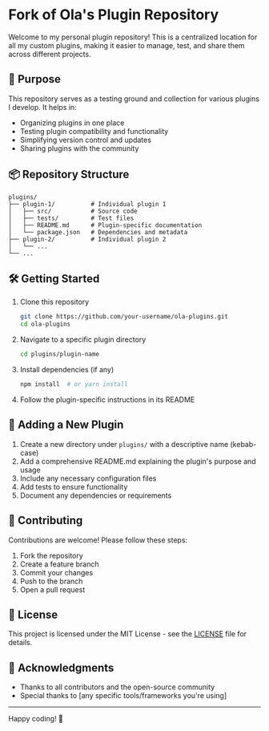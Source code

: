 # Fork of Ola's Plugin Repository

Welcome to my personal plugin repository! This is a centralized location for all my custom plugins, making it easier to manage, test, and share them across different projects.

## 🚀 Purpose

This repository serves as a testing ground and collection for various plugins I develop. It helps in:
- Organizing plugins in one place
- Testing plugin compatibility and functionality
- Simplifying version control and updates
- Sharing plugins with the community

## 📦 Repository Structure

```
plugins/
├── plugin-1/          # Individual plugin 1
│   ├── src/           # Source code
│   ├── tests/         # Test files
│   ├── README.md      # Plugin-specific documentation
│   └── package.json   # Dependencies and metadata
├── plugin-2/          # Individual plugin 2
│   └── ...
└── ...
```

## 🛠️ Getting Started

1. Clone this repository
   ```bash
   git clone https://github.com/your-username/ola-plugins.git
   cd ola-plugins
   ```

2. Navigate to a specific plugin directory
   ```bash
   cd plugins/plugin-name
   ```

3. Install dependencies (if any)
   ```bash
   npm install  # or yarn install
   ```

4. Follow the plugin-specific instructions in its README

## 📝 Adding a New Plugin

1. Create a new directory under `plugins/` with a descriptive name (kebab-case)
2. Add a comprehensive README.md explaining the plugin's purpose and usage
3. Include any necessary configuration files
4. Add tests to ensure functionality
5. Document any dependencies or requirements

## 🤝 Contributing

Contributions are welcome! Please follow these steps:
1. Fork the repository
2. Create a feature branch
3. Commit your changes
4. Push to the branch
5. Open a pull request

## 📄 License

This project is licensed under the MIT License - see the [LICENSE](LICENSE) file for details.

## 🙏 Acknowledgments

- Thanks to all contributors and the open-source community
- Special thanks to [any specific tools/frameworks you're using]

---

Happy coding! 🚀

